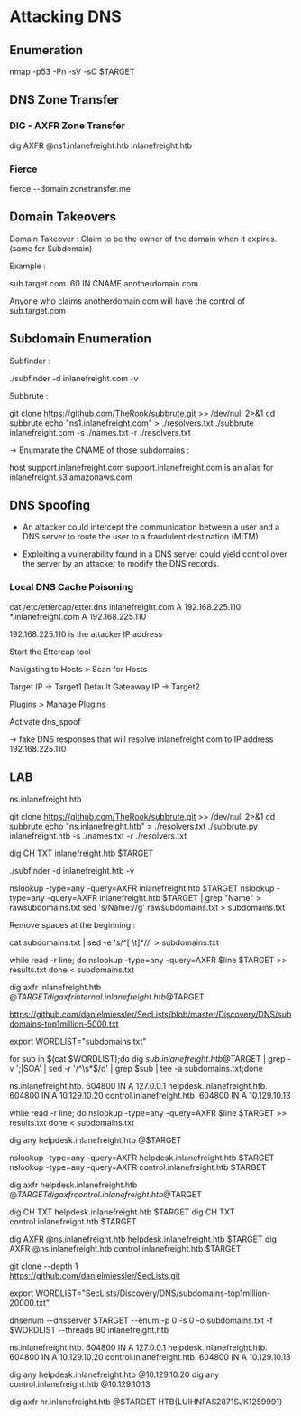 # Attacking DNS

## Enumeration

nmap -p53 -Pn -sV -sC $TARGET

## DNS Zone Transfer

### DIG - AXFR Zone Transfer

dig AXFR @ns1.inlanefreight.htb inlanefreight.htb

### Fierce

fierce --domain zonetransfer.me

## Domain Takeovers

Domain Takeover : Claim to be the owner of the domain when it expires. (same for Subdomain)

Example :

sub.target.com.   60   IN   CNAME   anotherdomain.com

Anyone who claims anotherdomain.com will have the control of sub.target.com

## Subdomain Enumeration

Subfinder :

./subfinder -d inlanefreight.com -v

Subbrute :

git clone https://github.com/TheRook/subbrute.git >> /dev/null 2>&1
cd subbrute
echo "ns1.inlanefreight.com" > ./resolvers.txt
./subbrute inlanefreight.com -s ./names.txt -r ./resolvers.txt

-> Enumarate the CNAME of those subdomains :

host support.inlanefreight.com
support.inlanefreight.com is an alias for inlanefreight.s3.amazonaws.com

## DNS Spoofing

- An attacker could intercept the communication between a user and a DNS server to route the user to a fraudulent destination (MITM)

- Exploiting a vulnerability found in a DNS server could yield control over the server by an attacker to modify the DNS records.

### Local DNS Cache Poisoning

cat /etc/ettercap/etter.dns
inlanefreight.com      A   192.168.225.110
*.inlanefreight.com    A   192.168.225.110

192.168.225.110 is the attacker IP address

Start the Ettercap tool

Navigating to Hosts > Scan for Hosts

Target IP -> Target1
Default Gateaway IP -> Target2

Plugins > Manage Plugins

Activate dns_spoof

-> fake DNS responses that will resolve inlanefreight.com to IP address 192.168.225.110

## LAB

ns.inlanefreight.htb 

git clone https://github.com/TheRook/subbrute.git >> /dev/null 2>&1
cd subbrute
echo "ns.inlanefreight.htb" > ./resolvers.txt
./subbrute.py inlanefreight.htb -s ./names.txt -r ./resolvers.txt

dig CH TXT inlanefreight.htb $TARGET

./subfinder -d inlanefreight.htb -v 

nslookup -type=any -query=AXFR inlanefreight.htb $TARGET
nslookup -type=any -query=AXFR inlanefreight.htb $TARGET | grep "Name" > rawsubdomains.txt 
sed 's/Name://g' rawsubdomains.txt > subdomains.txt

Remove spaces at the beginning :

cat subdomains.txt | sed -e 's/^[ \t]*//' > subdomains.txt

while read -r line; do
  nslookup -type=any -query=AXFR $line $TARGET >> results.txt
done < subdomains.txt

dig axfr inlanefreight.htb @$TARGET
dig axfr internal.inlanefreight.htb @$TARGET

https://github.com/danielmiessler/SecLists/blob/master/Discovery/DNS/subdomains-top1million-5000.txt

export WORDLIST="subdomains.txt"

for sub in $(cat $WORDLIST);do dig $sub.inlanefreight.htb @$TARGET | grep -v ';\|SOA' | sed -r '/^\s*$/d' | grep $sub | tee -a subdomains.txt;done

ns.inlanefreight.htb.	604800	IN	A	127.0.0.1
helpdesk.inlanefreight.htb. 604800 IN	A	10.129.10.20
control.inlanefreight.htb. 604800 IN	A	10.129.10.13

while read -r line; do
  nslookup -type=any -query=AXFR $line $TARGET >> results.txt
done < subdomains.txt

dig any helpdesk.inlanefreight.htb @$TARGET

nslookup -type=any -query=AXFR helpdesk.inlanefreight.htb $TARGET 
nslookup -type=any -query=AXFR control.inlanefreight.htb $TARGET 

dig axfr helpdesk.inlanefreight.htb @$TARGET
dig axfr control.inlanefreight.htb @$TARGET

dig CH TXT helpdesk.inlanefreight.htb $TARGET
dig CH TXT control.inlanefreight.htb $TARGET

dig AXFR @ns.inlanefreight.htb helpdesk.inlanefreight.htb $TARGET
dig AXFR @ns.inlanefreight.htb control.inlanefreight.htb $TARGET

git clone --depth 1 \
  https://github.com/danielmiessler/SecLists.git

export WORDLIST="SecLists/Discovery/DNS/subdomains-top1million-20000.txt"

dnsenum --dnsserver $TARGET --enum -p 0 -s 0 -o subdomains.txt -f $WORDLIST --threads 90 inlanefreight.htb

ns.inlanefreight.htb.                    604800   IN    A         127.0.0.1
helpdesk.inlanefreight.htb.              604800   IN    A        10.129.10.20
control.inlanefreight.htb.               604800   IN    A        10.129.10.13

dig any helpdesk.inlanefreight.htb @10.129.10.20
dig any control.inlanefreight.htb @10.129.10.13

dig axfr hr.inlanefreight.htb @$TARGET
HTB{LUIHNFAS2871SJK1259991}